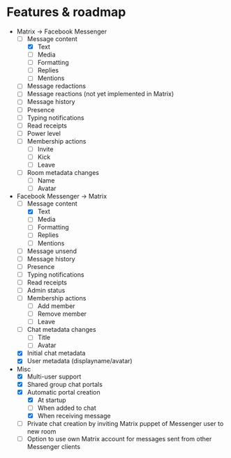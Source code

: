 # Features & roadmap

* Matrix → Facebook Messenger
  * [ ] Message content
    * [x] Text
    * [ ] Media
    * [ ] Formatting
    * [ ] Replies
    * [ ] Mentions
  * [ ] Message redactions
  * [ ] Message reactions (not yet implemented in Matrix)
  * [ ] Message history
  * [ ] Presence
  * [ ] Typing notifications
  * [ ] Read receipts
  * [ ] Power level
  * [ ] Membership actions
    * [ ] Invite
    * [ ] Kick
    * [ ] Leave
  * [ ] Room metadata changes
    * [ ] Name
    * [ ] Avatar
* Facebook Messenger → Matrix
  * [ ] Message content
    * [x] Text
    * [ ] Media
    * [ ] Formatting
    * [ ] Replies
    * [ ] Mentions
  * [ ] Message unsend
  * [ ] Message history
  * [ ] Presence
  * [ ] Typing notifications
  * [ ] Read receipts
  * [ ] Admin status
  * [ ] Membership actions
    * [ ] Add member
    * [ ] Remove member
    * [ ] Leave
  * [ ] Chat metadata changes
    * [ ] Title
    * [ ] Avatar
  * [x] Initial chat metadata
  * [x] User metadata (displayname/avatar)
* Misc
  * [x] Multi-user support
  * [x] Shared group chat portals
  * [x] Automatic portal creation
    * [x] At startup
    * [ ] When added to chat
    * [x] When receiving message
  * [ ] Private chat creation by inviting Matrix puppet of Messenger user to new room
  * [ ] Option to use own Matrix account for messages sent from other Messenger clients
